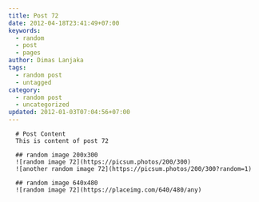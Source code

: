```yaml
---
title: Post 72
date: 2012-04-18T23:41:49+07:00
keywords:
  - random
  - post
  - pages
author: Dimas Lanjaka
tags:
  - random post
  - untagged
category:
  - random post
  - uncategorized
updated: 2012-01-03T07:04:56+07:00
---
```


      # Post Content
      This is content of post 72

      ## random image 200x300
      ![random image 72](https://picsum.photos/200/300)
      ![another random image 72](https://picsum.photos/200/300?random=1)

      ## random image 640x480
      ![random image 72](https://placeimg.com/640/480/any)
      
